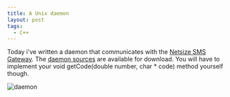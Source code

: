 ```yaml
---
title: A Unix daemon
layout: post
tags:
  - C++
---
```

Today i've written a daemon that communicates with the [Netsize SMS Gateway](http://www.netsize.com). The [daemon sources](http://www.timvw.be/wp-content/code/cpp/daemon.zip) are available for download. You will have to implement your void getCode(double number, char * code) method yourself though.

![daemon](http://www.timvw.be/wp-content/images/daemon.png)
